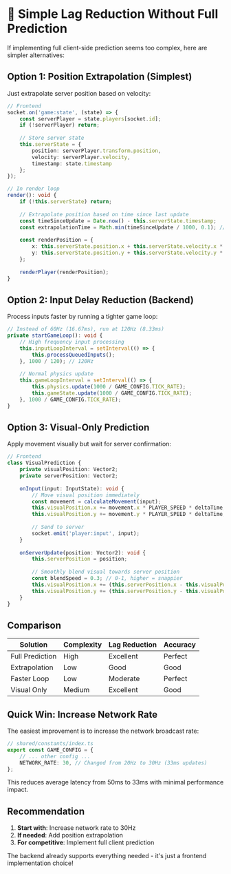 # 🎯 Simple Lag Reduction Without Full Prediction

If implementing full client-side prediction seems too complex, here are simpler alternatives:

## Option 1: Position Extrapolation (Simplest)

Just extrapolate server position based on velocity:

```typescript
// Frontend
socket.on('game:state', (state) => {
    const serverPlayer = state.players[socket.id];
    if (!serverPlayer) return;
    
    // Store server state
    this.serverState = {
        position: serverPlayer.transform.position,
        velocity: serverPlayer.velocity,
        timestamp: state.timestamp
    };
});

// In render loop
render(): void {
    if (!this.serverState) return;
    
    // Extrapolate position based on time since last update
    const timeSinceUpdate = Date.now() - this.serverState.timestamp;
    const extrapolationTime = Math.min(timeSinceUpdate / 1000, 0.1); // Cap at 100ms
    
    const renderPosition = {
        x: this.serverState.position.x + this.serverState.velocity.x * extrapolationTime,
        y: this.serverState.position.y + this.serverState.velocity.y * extrapolationTime
    };
    
    renderPlayer(renderPosition);
}
```

## Option 2: Input Delay Reduction (Backend)

Process inputs faster by running a tighter game loop:

```typescript
// Instead of 60Hz (16.67ms), run at 120Hz (8.33ms)
private startGameLoop(): void {
    // High frequency input processing
    this.inputLoopInterval = setInterval(() => {
        this.processQueuedInputs();
    }, 1000 / 120); // 120Hz
    
    // Normal physics update
    this.gameLoopInterval = setInterval(() => {
        this.physics.update(1000 / GAME_CONFIG.TICK_RATE);
        this.gameState.update(1000 / GAME_CONFIG.TICK_RATE);
    }, 1000 / GAME_CONFIG.TICK_RATE);
}
```

## Option 3: Visual-Only Prediction

Apply movement visually but wait for server confirmation:

```typescript
// Frontend
class VisualPrediction {
    private visualPosition: Vector2;
    private serverPosition: Vector2;
    
    onInput(input: InputState): void {
        // Move visual position immediately
        const movement = calculateMovement(input);
        this.visualPosition.x += movement.x * PLAYER_SPEED * deltaTime;
        this.visualPosition.y += movement.y * PLAYER_SPEED * deltaTime;
        
        // Send to server
        socket.emit('player:input', input);
    }
    
    onServerUpdate(position: Vector2): void {
        this.serverPosition = position;
        
        // Smoothly blend visual towards server position
        const blendSpeed = 0.3; // 0-1, higher = snappier
        this.visualPosition.x += (this.serverPosition.x - this.visualPosition.x) * blendSpeed;
        this.visualPosition.y += (this.serverPosition.y - this.visualPosition.y) * blendSpeed;
    }
}
```

## Comparison

| Solution | Complexity | Lag Reduction | Accuracy |
|----------|------------|---------------|----------|
| Full Prediction | High | Excellent | Perfect |
| Extrapolation | Low | Good | Good |
| Faster Loop | Low | Moderate | Perfect |
| Visual Only | Medium | Excellent | Good |

## Quick Win: Increase Network Rate

The easiest improvement is to increase the network broadcast rate:

```typescript
// shared/constants/index.ts
export const GAME_CONFIG = {
    // ... other config ...
    NETWORK_RATE: 30, // Changed from 20Hz to 30Hz (33ms updates)
};
```

This reduces average latency from 50ms to 33ms with minimal performance impact.

## Recommendation

1. **Start with**: Increase network rate to 30Hz
2. **If needed**: Add position extrapolation
3. **For competitive**: Implement full client prediction

The backend already supports everything needed - it's just a frontend implementation choice! 